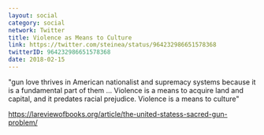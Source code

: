 ```yaml
---
layout: social
category: social
network: Twitter
title: Violence as Means to Culture
link: https://twitter.com/steinea/status/964232986651578368
twitterID: 964232986651578368
date: 2018-02-15
---
```


"gun love thrives in American nationalist and supremacy systems because it is a fundamental part of them ...  Violence is a means to acquire land and capital, and it predates racial prejudice. Violence is a means to culture"

<https://lareviewofbooks.org/article/the-united-statess-sacred-gun-problem/>
